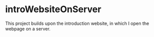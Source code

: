 # introWebsiteOnServer
This project builds upon the introduction website, in which I open the webpage on a server.
